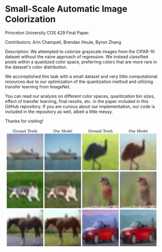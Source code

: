 # Small-Scale Automatic Image Colorization

Princeton University COS 429 Final Paper.

Contributors: 
Arin Champati, Brendan Houle, Byron Zhang

Description: 
We attempted to colorize grayscale images from the CIFAR-10 dataset without the naive approach of regression. We instead classified pixels within a quantized color space, preferring colors that are more rare in the dataset's color distribution.

We accomplished this task with a small dataset and very little computational resources due to our optimization of the quantization method and utilizing transfer learning from ImageNet. 

You can read our analysis on different color spaces, quantization bin sizes, effect of transfer learning, final results, etc. in the paper included in this GitHub repository. If you are curious about our implementation, our code is included in the repository as well, albeit a little messy. 

Thanks for visiting!

![Alt text](images/example_outputs.png?raw=true)
